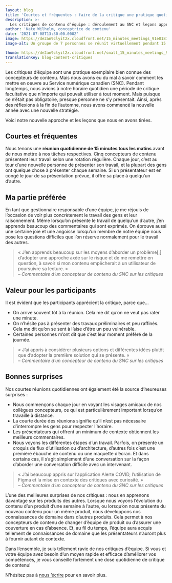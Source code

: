 ```yaml
---
layout: blog
title: 'Courtes et fréquentes : faire de la critique une pratique quotidienne '
description: >-
  Les critiques de contenu d’équipe : déroulement au SNC et leçons apprises. 
author: 'Kate Wilhelm, conceptrice de contenu'
date: '2021-07-08T13:30:00.000Z'
image: https://de2an9clyit2x.cloudfront.net/15_minutes_meetings_91e0181bab.jpg
image-alt: Un groupe de 7 personnes se réunit virtuellement pendant 15 minutes.

thumb: https://de2an9clyit2x.cloudfront.net/small_15_minutes_meetings_91e0181bab.jpg
translationKey: blog-content-critiques
---
```

Les critiques d’équipe sont une pratique exemplaire bien connue des concepteurs de contenu. Mais nous avons eu du mal à savoir comment les mettre en oeuvre au Service numérique canadien (SNC). Pendant longtemps, nous avions à notre horaire quotidien une période de critique facultative que n’importe qui pouvait utiliser à tout moment. Mais puisque ce n’était pas obligatoire, presque personne ne s’y présentait. Ainsi, après des réflexions à la fin de l’automne, nous avons commencé la nouvelle année avec une nouvelle stratégie.   

Voici notre nouvelle approche et les leçons que nous en avons tirées.

## Courtes et fréquentes
Nous tenons une **réunion quotidienne de 15 minutes tous les matins** avant de nous mettre à nos tâches respectives. Cinq concepteurs de contenu présentent leur travail selon une rotation régulière. Chaque jour, c’est au tour d’une nouvelle personne de présenter son travail, et la plupart des gens ont quelque chose à présenter chaque semaine. Si un présentateur est en congé le jour de sa présentation prévue, il offre sa place à quelqu’un d’autre. 

## Ma partie préférée
En tant que gestionnaire responsable d’une équipe, je me réjouis de l’occasion de voir plus concrètement le travail des gens et leur raisonnement. Même lorsqu’on présente le travail de quelqu’un d’autre, j’en apprends beaucoup des commentaires qui sont exprimés. On éprouve aussi une certaine joie et une angoisse lorsqu’un membre de notre équipe nous pose les questions difficiles que l’on réserve normalement pour le travail des autres.

> « J’en apprends beaucoup sur les moyens d’aborder un problème[,] d’adopter une approche axée sur le risque et de me remettre en question, à savoir si mon contenu empêcherait à un utilisateur de poursuivre sa lecture. »
<br> *– Commentaire d’un concepteur de contenu du SNC sur les critiques*

## Valeur pour les participants 
Il est évident que les participants apprécient la critique, parce que... 

* On arrive souvent tôt à la réunion. Cela me dit qu’on ne veut pas rater une minute. 
* On n’hésite pas à présenter des travaux préliminaires et peu raffinés. Cela me dit qu’on se sent à l’aise d’être un peu vulnérable. 
* Certaines personnes m’ont dit que c’est leur moment préféré de la journée.

> « J’ai appris à considérer plusieurs options et différentes idées plutôt que d’adopter la première solution qui se présente. »
<br> *– Commentaire d’un concepteur de contenu du SNC sur les critiques*

## Bonnes surprises
Nos courtes réunions quotidiennes ont également été la source d’heureuses surprises : 

* Nous commençons chaque jour en voyant les visages amicaux de nos collègues concepteurs, ce qui est particulièrement important lorsqu’on travaille à distance. 
* La courte durée des réunions signifie qu’il n’est pas nécessaire d’interrompre les gens pour respecter l’horaire.  
* Les présentateurs qui offrent un minimum de contexte obtiennent les meilleurs commentaires. 
* Nous voyons les différentes étapes d’un travail. Parfois, on présente un croquis de flux d’utilisation ou d’architecture, d’autres fois c’est une première ébauche de contenu ou une maquette d’écran. Et dans certains cas, il s’agit simplement d’une conversation sur la façon d’aborder une conversation difficile avec un intervenant.

> « J’ai beaucoup appris sur l’application Alerte COVID, l’utilisation de Figma et la mise en contexte des critiques avec curiosité. »
<br> *– Commentaire d’un concepteur de contenu du SNC sur les critiques*

L’une des meilleures surprises de nos critiques : nous en apprenons davantage sur les produits des autres. Lorsque nous voyons l’évolution du contenu d’un produit d’une semaine à l’autre, ou lorsqu’on nous présente du nouveau contenu pour un même produit, nous développons nos connaissances de domaine dans d’autres produits. Cela permet à nos concepteurs de contenu de changer d’équipe de produit ou d’assurer une couverture en cas d’absence. Et, au fil du temps, l’équipe aura acquis tellement de connaissances de domaine que les présentateurs n’auront plus à fournir autant de contexte.

Dans l’ensemble, je suis tellement ravie de nos critiques d’équipe. Si vous et votre équipe avez besoin d’un moyen rapide et efficace d’améliorer vos compétences, je vous conseille fortement une dose quotidienne de critique de contenu!

N’hésitez pas à [nous ’écrire](mailto:CDS-SNC@tbs-sct.gc.ca) pour en savoir plus.

